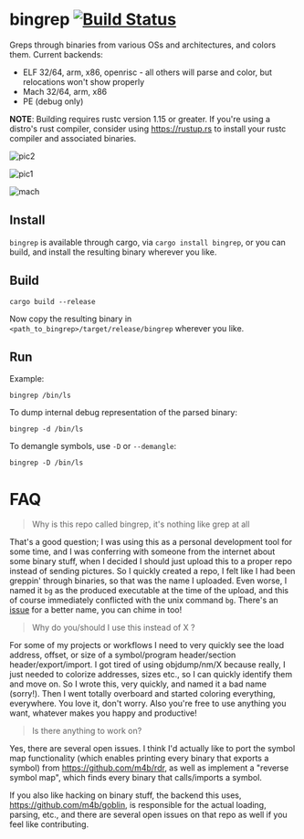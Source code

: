 # bingrep [![Build Status](https://travis-ci.org/m4b/bingrep.svg?branch=master)](https://travis-ci.org/m4b/bingrep)

Greps through binaries from various OSs and architectures, and colors them. Current backends:

* ELF 32/64, arm, x86, openrisc - all others will parse and color, but relocations won't show properly
* Mach 32/64, arm, x86
* PE (debug only)

**NOTE**: Building requires rustc version 1.15 or greater.  If you're using a distro's rust compiler, consider using https://rustup.rs to install your rustc compiler and associated binaries.

![pic2](etc/s2.png)

![pic1](etc/s1.png)

![mach](etc/mach.png)

## Install

`bingrep` is available through cargo, via `cargo install bingrep`, or you can build, and install the resulting binary wherever you like.

## Build

`cargo build --release`

Now copy the resulting binary in `<path_to_bingrep>/target/release/bingrep` wherever you like.

## Run

Example:

```
bingrep /bin/ls
```

To dump internal debug representation of the parsed binary:

```
bingrep -d /bin/ls
```

To demangle symbols, use `-D` or `--demangle`:

```
bingrep -D /bin/ls
```

# FAQ

> Why is this repo called bingrep, it's nothing like grep at all

That's a good question; I was using this as a personal development tool for some time, and I was conferring with someone from the internet about some binary stuff, when I decided I should just upload this to a proper repo instead of sending pictures. So I quickly created a repo, I felt like I had been greppin' through binaries, so that was the name I uploaded.  Even worse, I named it `bg` as the produced executable at the time of the upload, and this of course immediately conflicted with the unix command `bg`. There's an [issue](https://github.com/m4b/bingrep/issues/1) for a better name, you can chime in too!

> Why do you/should I use this instead of X ?

For some of my projects or workflows I need to very quickly see the load address, offset, or size of a symbol/program header/section header/export/import. I got tired of using objdump/nm/X because really, I just needed to colorize addresses, sizes etc., so I can quickly identify them and move on.  So I wrote this, very quickly, and named it a bad name (sorry!). Then I went totally overboard and started coloring everything, everywhere.  You love it, don't worry. Also you're free to use anything you want, whatever makes you happy and productive!

> Is there anything to work on?

Yes, there are several open issues. I think I'd actually like to port the symbol map functionality (which enables printing every binary that exports a symbol) from https://github.com/m4b/rdr, as well as implement a "reverse symbol map", which finds every binary that calls/imports a symbol.

If you also like hacking on binary stuff, the backend this uses, https://github.com/m4b/goblin, is responsible for the actual loading, parsing, etc., and there are several open issues on that repo as well if you feel like contributing.
